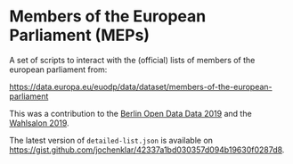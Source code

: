 Members of the European Parliament (MEPs)
=========================================

A set of scripts to interact with the (official) lists of members of the european parliament from:

https://data.europa.eu/euodp/data/dataset/members-of-the-european-parliament

This was a contribution to the [Berlin Open Data Data 2019](https://www.meetup.com/de-DE/OK-Lab-Berlin/events/258270849/) and the [Wahlsalon 2019](https://codefor.de/blog/Wahlsalons-2019.html).

The latest version of `detailed-list.json` is available on https://gist.github.com/jochenklar/42337a1bd030357d094b19630f0287d8.
